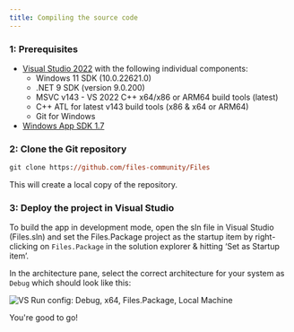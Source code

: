 ```yaml
---
title: Compiling the source code
---
```


### 1: Prerequisites

- [Visual Studio 2022](https://visualstudio.microsoft.com/vs/) with the following individual components:
  - Windows 11 SDK (10.0.22621.0)
  - .NET 9 SDK (version 9.0.200)
  - MSVC v143 - VS 2022 C++ x64/x86 or ARM64 build tools (latest)
  - C++ ATL for latest v143 build tools (x86 & x64 or ARM64)
  - Git for Windows
- [Windows App SDK 1.7](https://learn.microsoft.com/windows/apps/windows-app-sdk/downloads#current-releases)

### 2: Clone the Git repository

```ps
git clone https://github.com/files-community/Files
```

This will create a local copy of the repository.

### 3: Deploy the project in Visual Studio

To build the app in development mode, open the sln file in Visual Studio (Files.sln) and set the Files.Package project as the startup item by right-clicking on `Files.Package` in the solution explorer & hitting ‘Set as Startup item’.

In the architecture pane, select the correct architecture for your system as `Debug` which should look like this:

![VS Run config: Debug, x64, Files.Package, Local Machine](/docs-resources/vs-architecture-config.png)

You're good to go!
